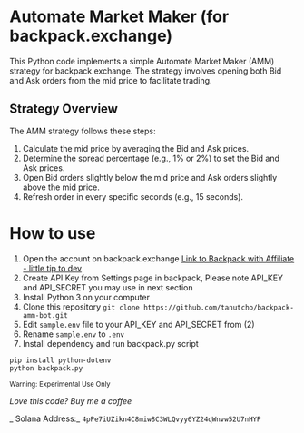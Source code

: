 # Automate Market Maker (for backpack.exchange)

This Python code implements a simple Automate Market Maker (AMM) strategy for backpack.exchange. The strategy involves opening both Bid and Ask orders from the mid price to facilitate trading.

## Strategy Overview
The AMM strategy follows these steps:

1. Calculate the mid price by averaging the Bid and Ask prices.
2. Determine the spread percentage (e.g., 1% or 2%) to set the Bid and Ask prices.
3. Open Bid orders slightly below the mid price and Ask orders slightly above the mid price.
4. Refresh order in every specific seconds (e.g., 15 seconds).

# How to use
1. Open the account on backpack.exchange [Link to Backpack with Affiliate - little tip to dev](https://backpack.exchange/refer/f101340c-cd34-497f-b5a3-ee1ca8df1cda)
2. Create API Key from Settings page in backpack, Please note API_KEY and API_SECRET you may use in next section
3. Install Python 3 on your computer
4. Clone this repository ```git clone https://github.com/tanutcho/backpack-amm-bot.git ```
5. Edit `sample.env` file to your API_KEY and API_SECRET from (2)
6. Rename `sample.env` to `.env`
7. Install dependency and run backpack.py script
```
pip install python-dotenv
python backpack.py
```


<sub>Warning: Experimental Use Only</sub>


_Love this code? Buy me a coffee_

_ Solana Address:_ ```4pPe7iUZikn4C8miw8C3WLQvyy6YZ24qWnvw52U7nHYP```
